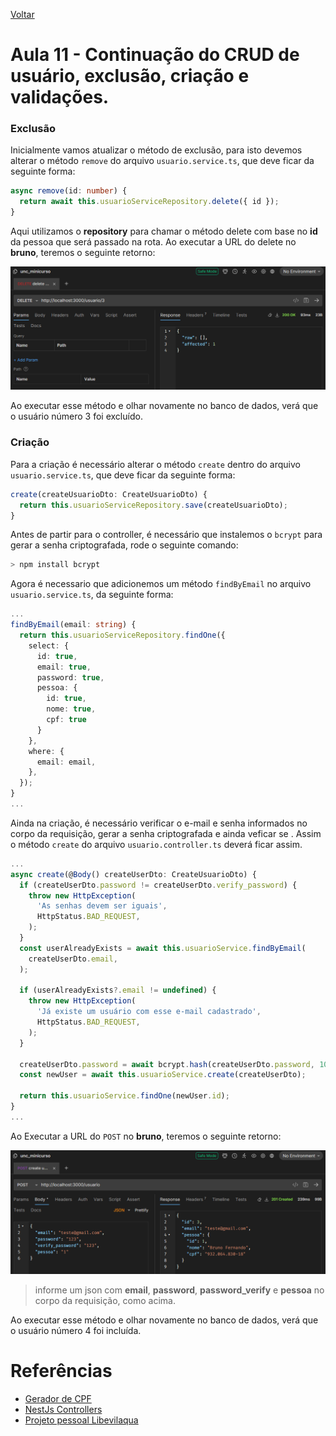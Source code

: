 [Voltar](../README.md)

# Aula 11 - Continuação do CRUD de usuário, exclusão, criação e validações.

### Exclusão

Inicialmente vamos atualizar o método de exclusão, para isto devemos alterar o método `remove` do arquivo `usuario.service.ts`, que deve ficar da seguinte forma:

```typescript
async remove(id: number) {
  return await this.usuarioServiceRepository.delete({ id });
}
```

Aqui utilizamos o **repository** para chamar o método delete com base no **id** da pessoa que será passado na rota. Ao 
executar a URL do delete no **bruno**, teremos o seguinte retorno:

![Retorno delete](../images/aula-11/1_retorno_delete.PNG)

Ao executar esse método e olhar novamente no banco de dados, verá que o usuário número 3 foi excluído.

### Criação

Para a criação é necessário alterar o método `create` dentro do arquivo `usuario.service.ts`, que deve ficar da seguinte forma:

```typescript
create(createUsuarioDto: CreateUsuarioDto) {
  return this.usuarioServiceRepository.save(createUsuarioDto);
}
```

Antes de partir para o controller, é necessário que instalemos o `bcrypt` para gerar a senha criptografada, rode o seguinte comando:

```typescript
> npm install bcrypt
```

Agora é necessario que adicionemos um método `findByEmail` no arquivo `usuario.service.ts`, da seguinte forma:

```typescript
...
findByEmail(email: string) {
  return this.usuarioServiceRepository.findOne({
    select: {
      id: true,
      email: true,
      password: true,
      pessoa: {
        id: true,
        nome: true,
        cpf: true
      }
    },
    where: {
      email: email,
    },
  });
}
...
```

Ainda na criação, é necessário verificar o e-mail e senha informados no corpo da requisição, gerar a senha criptografada e ainda veficar se . Assim o método `create` do arquivo `usuario.controller.ts` deverá ficar assim.

```typescript
...
async create(@Body() createUserDto: CreateUsuarioDto) {
  if (createUserDto.password != createUserDto.verify_password) {
    throw new HttpException(
      'As senhas devem ser iguais',
      HttpStatus.BAD_REQUEST,
    );
  }
  const userAlreadyExists = await this.usuarioService.findByEmail(
    createUserDto.email,
  );

  if (userAlreadyExists?.email != undefined) {
    throw new HttpException(
      'Já existe um usuário com esse e-mail cadastrado',
      HttpStatus.BAD_REQUEST,
    );
  }

  createUserDto.password = await bcrypt.hash(createUserDto.password, 10);
  const newUser = await this.usuarioService.create(createUserDto);

  return this.usuarioService.findOne(newUser.id);
}
...
```

Ao Executar a URL do `POST` no **bruno**, teremos o seguinte retorno:

![Retorno create](../images/aula-11/2_retorno_create.PNG)
> informe um json com **email**, **password**, **password_verify** e **pessoa** no corpo da requisição, como acima.

Ao executar esse método e olhar novamente no banco de dados, verá que o usuário número 4 foi incluída.

# Referências
- [Gerador de CPF](https://www.4devs.com.br/gerador_de_cpf)
- [NestJs Controllers](https://docs.nestjs.com/controllers)
- [Projeto pessoal Libevilaqua](https://github.com/BevilaquaBruno/libevilaqua-backend-nest)
